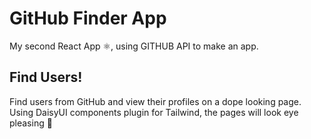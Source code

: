 # GitHub Finder App

My second React App ⚛️, using GITHUB API to make an app.

## Find Users!

Find users from GitHub and view their profiles on a dope looking page. 
Using DaisyUI components plugin for Tailwind, the pages will look eye pleasing 👀 